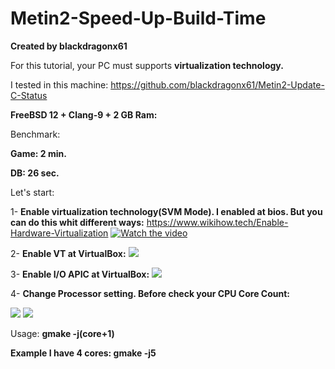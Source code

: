 # Metin2-Speed-Up-Build-Time
**Created by blackdragonx61**

For this tutorial, your PC must supports **virtualization technology.**

I tested in this machine: https://github.com/blackdragonx61/Metin2-Update-C-Status

**FreeBSD 12 + Clang-9 + 2 GB Ram:**

Benchmark:

**Game: 2 min.**

**DB: 26 sec.**

Let's start:

1- **Enable virtualization technology(SVM Mode). I enabled at bios. But you can do this whit different ways:**
https://www.wikihow.tech/Enable-Hardware-Virtualization
[![Watch the video](https://img.youtube.com/vi/7J42Y_iE8bs/maxresdefault.jpg)](https://www.youtube.com/watch?v=7J42Y_iE8bs) 

2- **Enable VT at VirtualBox:**
<img src="https://i.ibb.co/zhMQCBq/tempsnip.png" />

3- **Enable I/O APIC at VirtualBox:**
<img src="https://i.ibb.co/M2JxPPv/sdg.png" />

4- **Change Processor setting. Before check your CPU Core Count:**

<img src="https://i.ibb.co/0JnFncg/ryzen-3-1200.jpg" />

<img src="https://i.ibb.co/BLKMcDZ/5312.png" />

Usage:
**gmake -j(core+1)**

**Example I have 4 cores: gmake -j5**
